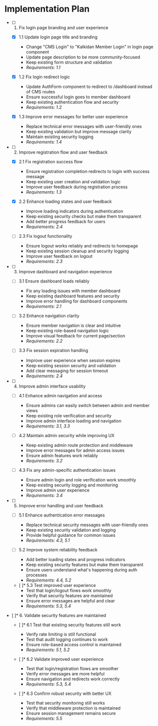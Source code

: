 # Implementation Plan

- [ ] 1. Fix login page branding and user experience

  - [x] 1.1 Update login page title and branding


    - Change "CMS Login" to "Kalkidan Member Login" in login page component
    - Update page description to be more community-focused
    - Keep existing form structure and validation
    - _Requirements: 1.1_
  
  - [x] 1.2 Fix login redirect logic


    - Update AuthForm component to redirect to /dashboard instead of CMS routes
    - Ensure successful login goes to member dashboard
    - Keep existing authentication flow and security
    - _Requirements: 1.2_
  
  - [x] 1.3 Improve error messages for better user experience

    - Replace technical error messages with user-friendly ones
    - Keep existing validation but improve message clarity
    - Maintain existing security logging
    - _Requirements: 1.4_

- [ ] 2. Improve registration flow and user feedback

  - [x] 2.1 Fix registration success flow

    - Ensure registration completion redirects to login with success message
    - Keep existing user creation and validation logic
    - Improve user feedback during registration process
    - _Requirements: 1.3_
  
  - [x] 2.2 Enhance loading states and user feedback

    - Improve loading indicators during authentication
    - Keep existing security checks but make them transparent
    - Add better progress feedback for users
    - _Requirements: 2.4_
  
  - [ ] 2.3 Fix logout functionality
    - Ensure logout works reliably and redirects to homepage
    - Keep existing session cleanup and security logging
    - Improve user feedback on logout
    - _Requirements: 2.3_

- [ ] 3. Improve dashboard and navigation experience

  - [ ] 3.1 Ensure dashboard loads reliably
    - Fix any loading issues with member dashboard
    - Keep existing dashboard features and security
    - Improve error handling for dashboard components
    - _Requirements: 2.1_
  
  - [ ] 3.2 Enhance navigation clarity
    - Ensure member navigation is clear and intuitive
    - Keep existing role-based navigation logic
    - Improve visual feedback for current page/section
    - _Requirements: 2.2_
  
  - [ ] 3.3 Fix session expiration handling
    - Improve user experience when session expires
    - Keep existing session security and validation
    - Add clear messaging for session timeout
    - _Requirements: 2.4_

- [ ] 4. Improve admin interface usability

  - [ ] 4.1 Enhance admin navigation and access
    - Ensure admins can easily switch between admin and member views
    - Keep existing role verification and security
    - Improve admin interface loading and navigation
    - _Requirements: 3.1, 3.3_
  
  - [ ] 4.2 Maintain admin security while improving UX
    - Keep existing admin route protection and middleware
    - Improve error messages for admin access issues
    - Ensure admin features work reliably
    - _Requirements: 3.2_
  
  - [ ] 4.3 Fix any admin-specific authentication issues
    - Ensure admin login and role verification work smoothly
    - Keep existing security logging and monitoring
    - Improve admin user experience
    - _Requirements: 3.4_

- [ ] 5. Improve error handling and user feedback

  - [ ] 5.1 Enhance authentication error messages
    - Replace technical security messages with user-friendly ones
    - Keep existing security validation and logging
    - Provide helpful guidance for common issues
    - _Requirements: 4.3, 5.1_
  
  - [ ] 5.2 Improve system reliability feedback
    - Add better loading states and progress indicators
    - Keep existing security features but make them transparent
    - Ensure users understand what's happening during auth processes
    - _Requirements: 4.4, 5.2_
  
  - [ ]* 5.3 Test improved user experience
    - Test that login/logout flows work smoothly
    - Verify that security features are maintained
    - Ensure error messages are helpful and clear
    - _Requirements: 5.3, 5.4_

- [ ]* 6. Validate security features are maintained

  - [ ]* 6.1 Test that existing security features still work
    - Verify rate limiting is still functional
    - Test that audit logging continues to work
    - Ensure role-based access control is maintained
    - _Requirements: 5.1, 5.2_
  
  - [ ]* 6.2 Validate improved user experience
    - Test that login/registration flows are smoother
    - Verify error messages are more helpful
    - Ensure navigation and redirects work correctly
    - _Requirements: 5.3, 5.4_
  
  - [ ]* 6.3 Confirm robust security with better UX
    - Test that security monitoring still works
    - Verify that middleware protection is maintained
    - Ensure session management remains secure
    - _Requirements: 5.5_